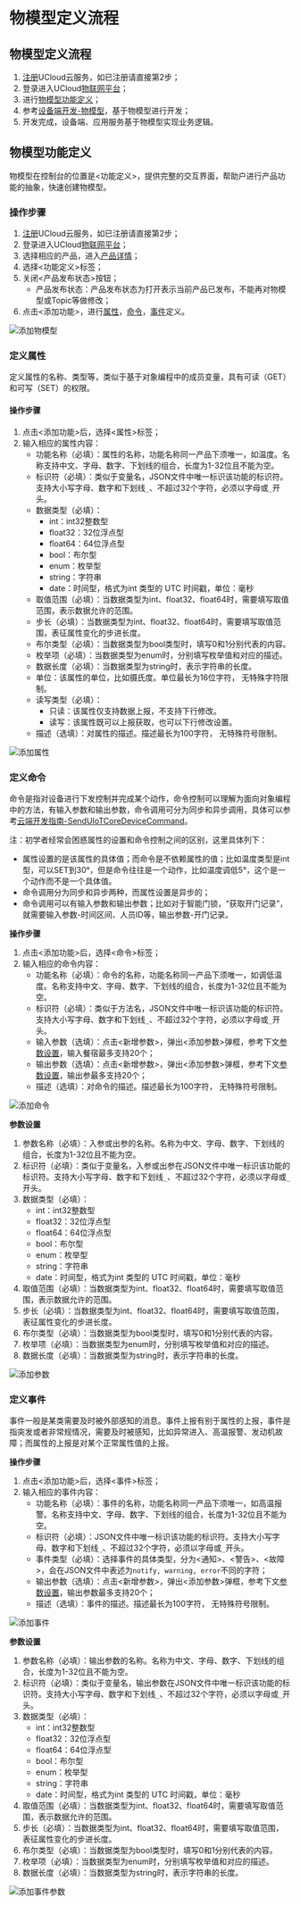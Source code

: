 # 物模型定义流程


## 物模型定义流程
1. [注册](https://passport.ucloud.cn/#register)UCloud云服务，如已注册请直接第2步；
2. 登录进入UCloud[物联网平台](https://console.ucloud.cn/uiot)；
3. 进行[物模型功能定义](#物模型功能定义)；
4. 参考[设备端开发-物模型](../../device_develop_guide/thingmode/what_is_thingmode)，基于物模型进行开发；
5. 开发完成，设备端、应用服务基于物模型实现业务逻辑。



## 物模型功能定义
物模型在控制台的位置是<功能定义>，提供完整的交互界面，帮助户进行产品功能的抽象，快速创建物模型。


### 操作步骤
1. [注册](https://passport.ucloud.cn/#register)UCloud云服务，如已注册请直接第2步；
2. 登录进入UCloud[物联网平台](https://console.ucloud.cn/uiot)；
3. 选择相应的产品，进入[产品详情](../product_device/create_products#产品详情)；
4. 选择<功能定义>标签；
5. 关闭<产品发布状态>按钮；
   - 产品发布状态：产品发布状态为打开表示当前产品已发布，不能再对物模型或Topic等做修改；
6. 点击<添加功能>，进行[属性](#定义属性)，[命令](#定义命令)，[事件](#定义事件)定义。

![添加物模型](../../images/添加物模型.png)



### 定义属性

定义属性的名称、类型等，类似于基于对象编程中的成员变量，具有可读（GET）和可写（SET）的权限。
#### 操作步骤

1. 点击<添加功能>后，选择<属性>标签；
2. 输入相应的属性内容：
   - 功能名称（必填）：属性的名称，功能名称同一产品下须唯一，如温度。名称支持中文、字母、数字、下划线的组合，长度为1-32位且不能为空。
   - 标识符（必填）：类似于变量名，JSON文件中唯一标识该功能的标识符。支持大小写字母、数字和下划线`_`、不超过32个字符，必须以字母或`_`开头。
   - 数据类型（必填）：
      - int：int32整数型
      - float32：32位浮点型
      - float64：64位浮点型
      - bool：布尔型
      - enum：枚举型
      - string：字符串
      - date：时间型，格式为int 类型的 UTC 时间戳，单位：毫秒
   - 取值范围（必填）：当数据类型为int、float32、float64时，需要填写取值范围，表示数据允许的范围。
   - 步长（必填）：当数据类型为int、float32、float64时，需要填写取值范围，表征属性变化的步进长度。
   - 布尔类型（必填）：当数据类型为bool类型时，填写0和1分别代表的内容。
   - 枚举项（必填）：当数据类型为enum时，分别填写枚举值和对应的描述。
   - 数据长度（必填）：当数据类型为string时，表示字符串的长度。
   - 单位：该属性的单位，比如摄氏度。单位最长为16位字符， 无特殊字符限制。
   - 读写类型（必填）：
     - 只读：该属性仅支持数据上报，不支持下行修改。
     - 读写：该属性既可以上报获取，也可以下行修改设置。
   - 描述（选填）：对属性的描述。描述最长为100字符， 无特殊符号限制。



![添加属性](../../images/添加属性.png)



### 定义命令

命令是指对设备进行下发控制并完成某个动作，命令控制可以理解为面向对象编程中的方法，有输入参数和输出参数，命令调用可分为同步和异步调用，具体可以参考[云端开发指南-SendUIoTCoreDeviceCommand](../../api_guide/tingmodemgmtapi)。



注：初学者经常会困惑属性的设置和命令控制之间的区别，这里具体列下：
- 属性设置的是该属性的具体值；而命令是不依赖属性的值；比如温度类型是int型，可以SET到30°，但是命令往往是一个动作，比如温度调低5°，这个是一个动作而不是一个具体值。
- 命令调用分为同步和异步两种，而属性设置是异步的；
- 命令调用可以有输入参数和输出参数；比如对于智能门锁，“获取开门记录”，就需要输入参数-时间区间、人员ID等，输出参数-开门记录。

**操作步骤**
1. 点击<添加功能>后，选择<命令>标签；
2. 输入相应的命令内容：
   - 功能名称（必填）：命令的名称，功能名称同一产品下须唯一，如调低温度。名称支持中文、字母、数字、下划线的组合，长度为1-32位且不能为空。
   - 标识符（必填）：类似于方法名，JSON文件中唯一标识该功能的标识符。支持大小写字母、数字和下划线`_`、不超过32个字符，必须以字母或`_`开头。
   - 输入参数（选填）：点击<新增参数>，弹出<添加参数>弹框，参考下文[参数设置]()，输入餐宿最多支持20个；
   - 输出参数（选填）：点击<新增参数>，弹出<添加参数>弹框，参考下文[参数设置]()，输出参最多支持20个；
   - 描述（选填）：对命令的描述。描述最长为100字符， 无特殊符号限制。
   



![添加命令](../../images/添加命令.png)

**参数设置**

1. 参数名称（必填）：入参或出参的名称。名称为中文、字母、数字、下划线的组合，长度为1-32位且不能为空。
2. 标识符（必填）：类似于变量名，入参或出参在JSON文件中唯一标识该功能的标识符。支持大小写字母、数字和下划线`_`、不超过32个字符，必须以字母或`_`开头。
3. 数据类型（必填）：      
    - int：int32整数型
    - float32：32位浮点型
    - float64：64位浮点型
    - bool：布尔型
    - enum：枚举型
    - string：字符串
    - date：时间型，格式为int 类型的 UTC 时间戳，单位：毫秒
4. 取值范围（必填）：当数据类型为int、float32、float64时，需要填写取值范围，表示数据允许的范围。
5. 步长（必填）：当数据类型为int、float32、float64时，需要填写取值范围，表征属性变化的步进长度。
6. 布尔类型（必填）：当数据类型为bool类型时，填写0和1分别代表的内容。
7. 枚举项（必填）：当数据类型为enum时，分别填写枚举值和对应的描述。
8. 数据长度（必填）：当数据类型为string时，表示字符串的长度。

![添加参数](../../images/添加参数.png)




### 定义事件
事件一般是某类需要及时被外部感知的消息。事件上报有别于属性的上报，事件是指突发或者非常规情况，需要及时被感知，比如异常进入、高温报警、发动机故障；而属性的上报是对某个正常属性值的上报。

**操作步骤**

1. 点击<添加功能>后，选择<事件>标签；
2. 输入相应的事件内容：
   - 功能名称（必填）：事件的名称，功能名称同一产品下须唯一，如高温报警。名称支持中文、字母、数字、下划线的组合，长度为1-32位且不能为空。
   - 标识符（必填）：JSON文件中唯一标识该功能的标识符。支持大小写字母、数字和下划线`_`、不超过32个字符，必须以字母或`_`开头。
   - 事件类型（必填）：选择事件的具体类型，分为<通知>、<警告>、<故障>，会在JSON文件中表述为`notify, warning, error`不同的字符；
   - 输出参数（选填）：点击<新增参数>，弹出<添加参数>弹框，参考下文[参数设置]()，输出参数最多支持20个；
   - 描述（选填）：事件的描述。描述最长为100字符， 无特殊符号限制。


![添加事件](../../images/添加事件.png)

**参数设置**
1. 参数名称（必填）：输出参数的名称。名称为中文、字母、数字、下划线的组合，长度为1-32位且不能为空。
2. 标识符（必填）：类似于变量名，输出参数在JSON文件中唯一标识该功能的标识符。支持大小写字母、数字和下划线`_`、不超过32个字符，必须以字母或`_`开头。
3. 数据类型（必填）：      
    - int：int32整数型
    - float32：32位浮点型
    - float64：64位浮点型
    - bool：布尔型
    - enum：枚举型
    - string：字符串
    - date：时间型，格式为int 类型的 UTC 时间戳，单位：毫秒
4. 取值范围（必填）：当数据类型为int、float32、float64时，需要填写取值范围，表示数据允许的范围。
5. 步长（必填）：当数据类型为int、float32、float64时，需要填写取值范围，表征属性变化的步进长度。
6. 布尔类型（必填）：当数据类型为bool类型时，填写0和1分别代表的内容。
7. 枚举项（必填）：当数据类型为enum时，分别填写枚举值和对应的描述。
8. 数据长度（必填）：当数据类型为string时，表示字符串的长度。


![添加事件参数](../../images/添加事件参数.png)
